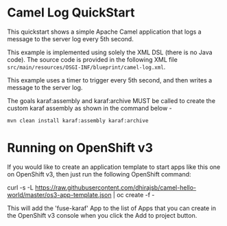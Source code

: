 # Camel Log QuickStart

This quickstart shows a simple Apache Camel application that logs a message to the server log every 5th second.

This example is implemented using solely the XML DSL (there is no Java code). The source code is provided in the following XML file `src/main/resources/OSGI-INF/blueprint/camel-log.xml`.

This example uses a timer to trigger every 5th second, and then writes a message to the server log.

The goals karaf:assembly and karaf:archive MUST be called to create the custom karaf assembly as shown in the command below -

    mvn clean install karaf:assembly karaf:archive 

# Running on OpenShift v3

If you would like to create an application template to start apps like this one on OpenShift v3, then just run the following OpenShift command:

   curl -s -L https://raw.githubusercontent.com/dhirajsb/camel-hello-world/master/os3-app-template.json | oc create -f -
   
This will add the 'fuse-karaf' App to the list of Apps that you can create in the OpenShift v3 console when you click the Add to project button.